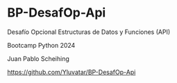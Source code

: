 # BP-DesafOp-Api

Desafío Opcional Estructuras de Datos y Funciones (API)

Bootcamp Python 2024

Juan Pablo Scheihing

https://github.com/Yluvatar/BP-DesafOp-Api
